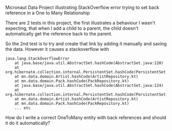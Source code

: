 Micronaut Data Project illustrating StackOverflow error trying to set back reference in a One to Many Relationship

There are 2 tests in this project, the first illustrates a behaviour I wasn't expecting, that when I add a child
to a parent, the child doesn't automatically get the reference back to the parent.

So the 2nd test is to try and create that link by adding it manually and saving the data.
However it causes a stackoverflow with 

```text
java.lang.StackOverflowError
	at java.base/java.util.AbstractSet.hashCode(AbstractSet.java:120)
	at org.hibernate.collection.internal.PersistentSet.hashCode(PersistentSet.java:459)
	at mn.data.domain.Artist.hashCode(ArtistRepository.kt)
	at mn.data.domain.Pack.hashCode(PackRepository.kt)
	at java.base/java.util.AbstractSet.hashCode(AbstractSet.java:124)
	at org.hibernate.collection.internal.PersistentSet.hashCode(PersistentSet.java:459)
	at mn.data.domain.Artist.hashCode(ArtistRepository.kt)
	at mn.data.domain.Pack.hashCode(PackRepository.kt)
	... etc
```

How do I write a correct OneToMany entity with back references and should it do it automatically?
